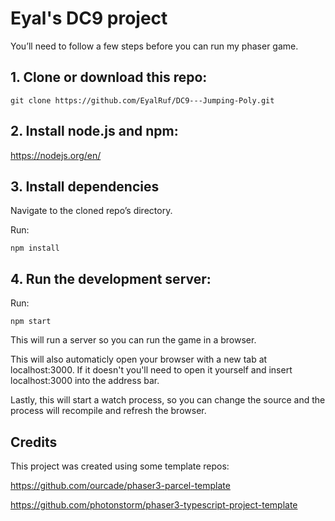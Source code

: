 # Eyal's DC9 project

You’ll need to follow a few steps before you can run my phaser game.

## 1. Clone or download this repo:
```git clone https://github.com/EyalRuf/DC9---Jumping-Poly.git```


## 2. Install node.js and npm:

https://nodejs.org/en/


## 3. Install dependencies

Navigate to the cloned repo’s directory.

Run:

```npm install```

## 4. Run the development server:

Run:

```npm start```

This will run a server so you can run the game in a browser.

This will also automaticly open your browser with a new tab at localhost:3000. If it doesn't you'll need to open it yourself and insert localhost:3000 into the address bar.

Lastly, this will start a watch process, so you can change the source and the process will recompile and refresh the browser.

## Credits

This project was created using some template repos:

https://github.com/ourcade/phaser3-parcel-template

https://github.com/photonstorm/phaser3-typescript-project-template
